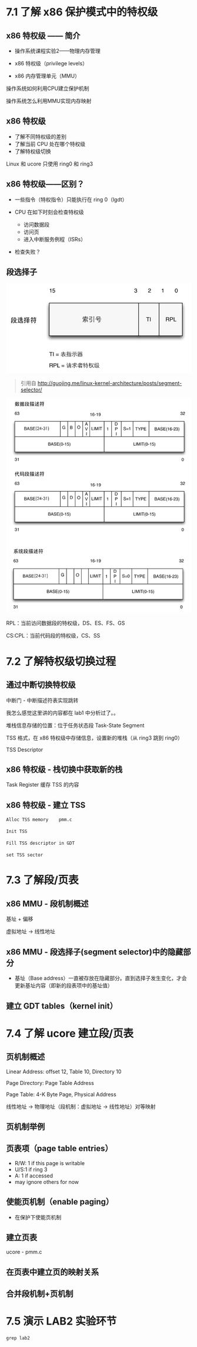 # 7.1 了解 x86 保护模式中的特权级

## x86 特权级 —— 简介

- 操作系统课程实验2——物理内存管理

- x86 特权级（privilege levels）
- x86 内存管理单元（MMU）

操作系统如何利用CPU建立保护机制

操作系统怎么利用MMU实现内存映射

## x86 特权级

- 了解不同特权级的差别
- 了解当前 CPU 处在哪个特权级
- 了解特权级切换

Linux 和 ucore 只使用 ring0 和 ring3

## x86 特权级——区别？

- 一些指令（特权指令）只能执行在 ring 0（lgdt）

- CPU 在如下时刻会检查特权级
  - 访问数据段
  - 访问页
  - 进入中断服务例程（ISRs）
- 检查失败？

## 段选择子

![](<segment_selector.png>)

> 引用自 http://guojing.me/linux-kernel-architecture/posts/segment-selector/

![](segment_descriptor.png)

RPL：当前访问数据段的特权级，DS、ES、FS、GS

CS:CPL：当前代码段的特权级，CS、SS

# 7.2 了解特权级切换过程

## 通过中断切换特权级

中断门 - 中断描述符表实现跳转

我怎么感觉这里讲的内容都在 lab1 中分析过了。。

堆栈信息存储的位置：位于任务状态段 Task-State Segment

TSS 格式，在 x86 特权级中存储信息，设置新的堆栈（从 ring3 跳到 ring0）

TSS Descriptor

## x86 特权级 - 栈切换中获取新的栈

Task Register 缓存 TSS 的内容

## x86 特权级 - 建立 TSS

```
Alloc TSS memory    pmm.c

Init TSS 

Fill TSS descriptor in GDT

set TSS sector
```

# 7.3 了解段/页表

## x86 MMU - 段机制概述

基址 + 偏移

虚拟地址 -> 线性地址

## x86 MMU - 段选择子(segment selector)中的隐藏部分

- 基址（Base address）一直被存放在隐藏部分。直到选择子发生变化，才会更新基址内容（即新的段表项中的基址值）

## 建立 GDT tables（kernel init）

# 7.4 了解 ucore 建立段/页表

## 页机制概述

Linear Address: offset 12, Table 10, Directory 10

Page Directory: Page Table Address

Page Table: 4-K Byte Page, Physical Address

线性地址 -> 物理地址（段机制：虚拟地址 -> 线性地址）对等映射

## 页机制举例

## 页表项（page table entries）

- R/W: 1 if this page is writable
- U/S:1 if ring 3
- A: 1 if accessed
- may ignore others for now

## 使能页机制（enable paging）

- 在保护下使能页机制

## 建立页表

ucore - pmm.c

## 在页表中建立页的映射关系

## 合并段机制+页机制

# 7.5 演示 LAB2 实验环节

```
grep lab2
```

